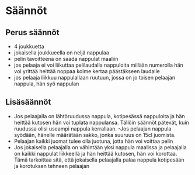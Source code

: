 # Säännöt

## Perus säännöt 
- 4 joukkuetta
- jokaisella joukkueella on neljä nappulaa
- pelin tavoitteena on saada nappulat maaliin
- jos pelaaja ei voi liikuttaa pelilaudalla nappuloita millään numerolla hän voi yrittää heittää noppaa 
kolme kertaa päästäkseen laudalle
- jos pelaaja liikkuu nappulallaan ruutuun, jossa on jo toisen pelaajan nappula, hän syö nappulan

## Lisäsäännöt
- Jos pelaajalla on lähtöruudussa nappula, kotipesässä nappuloita ja hän heittää kutosen hän voi tuplata nappulansa.
Tällöin säännöt pätevät, kuin ruudussa olisi useampi nappula kerrallaan.
-Jos pelaajan nappula syödään, hänelle määrätään sakko, jonka suuruus on 15cl juomista.
- Pelaajan kaikki juomat tulee olla juotuna, jotta hän voi voittaa pelin
- Jos jokaisella pelaajalla on vähintään yksi nappula maalissa ja pelaajalla on kaikki nappulat liikkeellä ja hän heittää kutosen, hän voi korottaa. Tämä tarkoittaa sitä, että jokaisella pelaajalla palaa nappula kotipesään ja korotuksen tehneen
pelaajan 
